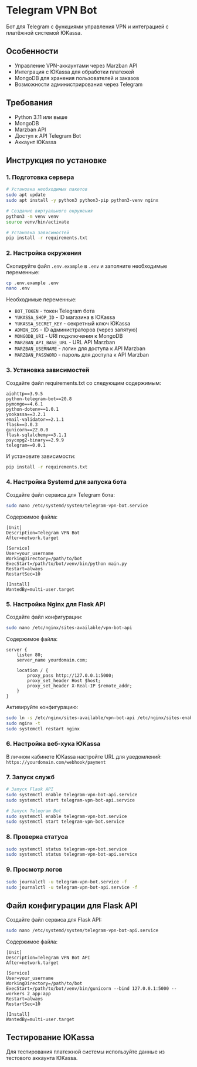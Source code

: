 # Telegram VPN Bot

Бот для Telegram с функциями управления VPN и интеграцией с платёжной системой ЮKassa.

## Особенности
- Управление VPN-аккаунтами через Marzban API
- Интеграция с ЮKassa для обработки платежей
- MongoDB для хранения пользователей и заказов
- Возможности администрирования через Telegram

## Требования
- Python 3.11 или выше
- MongoDB
- Marzban API
- Доступ к API Telegram Bot
- Аккаунт ЮKassa

## Инструкция по установке

### 1. Подготовка сервера

```bash
# Установка необходимых пакетов
sudo apt update
sudo apt install -y python3 python3-pip python3-venv nginx

# Создание виртуального окружения
python3 -m venv venv
source venv/bin/activate

# Установка зависимостей
pip install -r requirements.txt
```

### 2. Настройка окружения

Скопируйте файл `.env.example` в `.env` и заполните необходимые переменные:

```bash
cp .env.example .env
nano .env
```

Необходимые переменные:
- `BOT_TOKEN` - токен Telegram бота
- `YUKASSA_SHOP_ID` - ID магазина в ЮKassa
- `YUKASSA_SECRET_KEY` - секретный ключ ЮKassa
- `ADMIN_IDS` - ID администраторов (через запятую)
- `MONGODB_URI` - URI подключения к MongoDB
- `MARZBAN_API_BASE_URL` - URL API Marzban
- `MARZBAN_USERNAME` - логин для доступа к API Marzban
- `MARZBAN_PASSWORD` - пароль для доступа к API Marzban

### 3. Установка зависимостей

Создайте файл requirements.txt со следующим содержимым:

```
aiohttp==3.9.5
python-telegram-bot==20.8
pymongo==4.6.1
python-dotenv==1.0.1
yookassa==3.2.1
email-validator==2.1.1
flask==3.0.3
gunicorn==22.0.0
flask-sqlalchemy==3.1.1
psycopg2-binary==2.9.9
telegram==0.0.1
```

И установите зависимости:

```bash
pip install -r requirements.txt
```

### 4. Настройка Systemd для запуска бота

Создайте файл сервиса для Telegram бота:

```bash
sudo nano /etc/systemd/system/telegram-vpn-bot.service
```

Содержимое файла:

```
[Unit]
Description=Telegram VPN Bot
After=network.target

[Service]
User=your_username
WorkingDirectory=/path/to/bot
ExecStart=/path/to/bot/venv/bin/python main.py
Restart=always
RestartSec=10

[Install]
WantedBy=multi-user.target
```

### 5. Настройка Nginx для Flask API

Создайте файл конфигурации:

```bash
sudo nano /etc/nginx/sites-available/vpn-bot-api
```

Содержимое файла:

```
server {
    listen 80;
    server_name yourdomain.com;

    location / {
        proxy_pass http://127.0.0.1:5000;
        proxy_set_header Host $host;
        proxy_set_header X-Real-IP $remote_addr;
    }
}
```

Активируйте конфигурацию:

```bash
sudo ln -s /etc/nginx/sites-available/vpn-bot-api /etc/nginx/sites-enabled/
sudo nginx -t
sudo systemctl restart nginx
```

### 6. Настройка веб-хука ЮKassa

В личном кабинете ЮKassa настройте URL для уведомлений:
`https://yourdomain.com/webhook/payment`

### 7. Запуск служб

```bash
# Запуск Flask API
sudo systemctl enable telegram-vpn-bot-api.service
sudo systemctl start telegram-vpn-bot-api.service

# Запуск Telegram Bot
sudo systemctl enable telegram-vpn-bot.service
sudo systemctl start telegram-vpn-bot.service
```

### 8. Проверка статуса

```bash
sudo systemctl status telegram-vpn-bot.service
sudo systemctl status telegram-vpn-bot-api.service
```

### 9. Просмотр логов

```bash
sudo journalctl -u telegram-vpn-bot.service -f
sudo journalctl -u telegram-vpn-bot-api.service -f
```

## Файл конфигурации для Flask API

Создайте файл сервиса для Flask API:

```bash
sudo nano /etc/systemd/system/telegram-vpn-bot-api.service
```

Содержимое файла:

```
[Unit]
Description=Telegram VPN Bot API
After=network.target

[Service]
User=your_username
WorkingDirectory=/path/to/bot
ExecStart=/path/to/bot/venv/bin/gunicorn --bind 127.0.0.1:5000 --workers 2 app:app
Restart=always
RestartSec=10

[Install]
WantedBy=multi-user.target
```

## Тестирование ЮKassa

Для тестирования платежной системы используйте данные из тестового аккаунта ЮKassa.